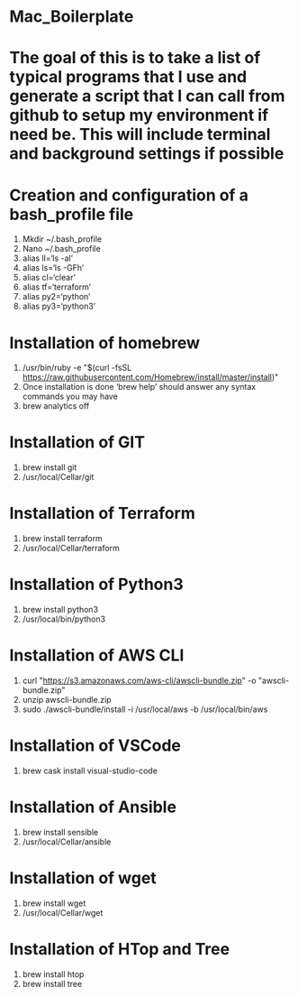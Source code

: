 # Mac_Boilerplate
# The goal of this is to take a list of typical programs that I use and generate a script that I can call from github to setup my environment if need be. This will include terminal and background settings if possible

# Creation and configuration of a bash_profile file
1. Mkdir ~/.bash_profile
2. Nano ~/.bash_profile
3. alias ll=‘ls -al’
4. alias ls=‘ls -GFh’
5. alias cl=‘clear’
6. alias tf=‘terraform’
7. alias py2=‘python’
8. alias py3=‘python3’

# Installation of homebrew
1. /usr/bin/ruby -e "$(curl -fsSL https://raw.githubusercontent.com/Homebrew/install/master/install)"
2. Once installation is done ‘brew help’ should answer any syntax commands you may have
3. brew analytics off

# Installation of GIT
1. brew install git
2. /usr/local/Cellar/git

# Installation of Terraform
1. brew install terraform
2. /usr/local/Cellar/terraform

# Installation of Python3
1. brew install python3
2. /usr/local/bin/python3

# Installation of AWS CLI
1. curl "https://s3.amazonaws.com/aws-cli/awscli-bundle.zip" -o "awscli-bundle.zip”
2. unzip awscli-bundle.zip
3. sudo ./awscli-bundle/install -i /usr/local/aws -b /usr/local/bin/aws

# Installation of VSCode
1. brew cask install visual-studio-code

# Installation of Ansible
1. brew install sensible
2. /usr/local/Cellar/ansible

# Installation of wget
1. brew install wget
2. /usr/local/Cellar/wget

# Installation of HTop and Tree
1. brew install htop
2. brew install tree

